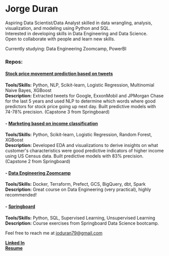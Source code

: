 # Jorge Duran

Aspiring Data Scientist/Data Analyst skilled in data wrangling, analysis, visualization, and modeling using Python and SQL.
<br>Interested in developing skills in Data Engineering and Data Science.
<br>Open to collaborate with people and learn new skills.

Currently studying: Data Engineering Zoomcamp, PowerBI

### Repos:

#### [Stock price movement prediction based on tweets](https://github.com/jduran3/Stock_price_movement_prediction_based_on_tweets) 
**Tools/Skills:**  Python, NLP, Scikit-learn, Logistic Regression, Multinomial Naive Bayes, XGBoost
<br>**Description:**  Extracted tweets for Google, ExxonMobil and JPMorgan Chase for the last 5 years and used NLP to determine which words where good predictors for stock price going up next day. Built predictive models with 74-78% precision. (Capstone 3 from Springboard)

#### - [Marketing based on income classification](https://github.com/jduran3/Marketing_based_on_income_classification)
**Tools/Skills:**  Python, Scikit-learn, Logistic Regression, Random Forest, XGBoost
<br>**Description:**  Developed EDA and visualizations to derive insights on what customer's characteristics were good predictive indicators of higher income using US Census data. Built predictive models with 83% precision. (Capstone 2 from Springboard)

#### - [Data Engineering Zoomcamp](https://github.com/jduran3/data-engineering-zoomcamp)
**Tools/Skills:**  Docker, Terraform, Prefect, GCS, BigQuery, dbt, Spark
<br>**Description:**  Great course on Data Engineering (very practical), highly recommended!

#### - [Springboard](https://github.com/jduran3/Springboard)
**Tools/Skills:**  Python, SQL, Supervised Learning, Unsupervised Learning
<br>**Description:**  Course exercises from Springboard Data Science bootcamp.

Feel free to reach me at [joduran79@gmail.com](mailto:joduran79@gmail.com)

**[Linked In](https://www.linkedin.com/in/jorge-duran-p/)**<br>
**[Resume](https://drive.google.com/file/d/17U8O32M7Xf95rIKo6Ofn5-tZ2FphyMVn/view)**
